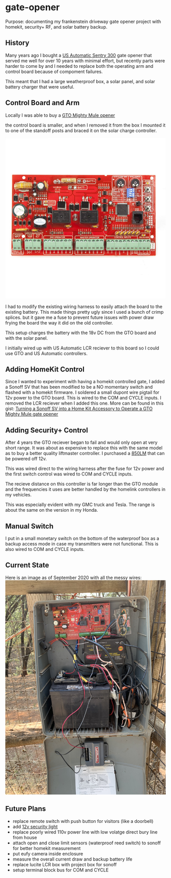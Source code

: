 # gate-opener
Purpose: documenting my frankenstein driveway gate opener project with homekit, security+ RF, and solar battery backup. 

## History
Many years ago I bought a [US Automatic Sentry 300](usa-sentry_install.pdf) gate opener that served me well for over 10 years with minimal effort, but recently parts were harder to come by and I needed to replace both the operating arm and control board because of compoment failures.

This meant that I had a large weatherproof box, a solar panel, and solar battery charger that were useful.


## Control Board and Arm
Locally I was able to buy a [GTO Mighty Mule opener](https://www.mightymule.com/wp-content/uploads/MM600-Manual-07-06-2010.pdf)

the control board is smaller, and when I removed it from the box I mounted it to one of the standoff posts and braced it on the solar charge controller.

![alt text](mm560-control-board.jpg "control board image")

I had to modify the existing wiring harness to easily attach the board to the existing battery. This made things pretty ugly since I used a bunch of crimp splices. but it gave me a fuse to prevent future issues with power draw frying the board the way it did on the old controller.

This setup charges the battery with the 18v DC from the GTO board and with the solar panel.

I initially wired up with US Automatic LCR reciever to this board so I could use GTO and US Automatic controllers. 

## Adding HomeKit Control
Since I wanted to experiment with having a homekit controlled gate, I added a Sonoff SV that has been modified to be a NO momentary switch and flashed with a homekit firmware. I soldered a small dupont wire pigtail for 12v power to the GTO board. This is wired to the COM and CYCLE inputs. I removed the LCR reciever when I added this one. More can be found in this gist: [Turning a Sonoff SV into a Home Kit Accessory to Operate a GTO Mighty Mule gate opener](https://gist.github.com/logich/4f3eeb53146414549744a3ba44705c08)

## Adding Security+ Control
After 4 years the GTO reciever began to fail and would only open at very short range. It was about as expensive to replace this with the same model as to buy a better quality liftmaster controller. I purchased a [850LM](https://smile.amazon.com/gp/product/B0071EYS9M/ref=ppx_yo_dt_b_search_asin_title?ie=UTF8&psc=1) that can be powered off 12v. 

This was wired direct to the wiring harness after the fuse for 12v power and the first switch control was wired to COM and CYCLE inputs.

The recieve distance on this controller is far longer than the GTO module and the frequencies it uses are better handled by the homelink controllers in my vehicles.

This was especially evident with my GMC truck and Tesla. The range is about the same on the version in my Honda.

## Manual Switch
I put in a small monetary switch on the bottom of the waterproof box as a backup access mode in case my transmitters were not functional. This is also wired to COM and CYCLE inputs.

## Current State
Here is an image as of September 2020 with all the messy wires:
![alt text](cable-mess.jpeg "cable mess in box")

## Future Plans
* replace remote switch with push button for visitors (like a doorbell)
* add [12v security light](https://smile.amazon.com/gp/product/B07MV2YL9J/ref=ppx_yo_dt_b_asin_title_o00_s00?ie=UTF8&psc=1)
* replace poorly wired 110v power line with low volatge direct bury line from house
* attach open and close limit sensors (waterproof reed switch) to sonoff for better homekit measurement
* put eufy camera inside enclosure
* measure the overall current draw and backup battery life
* replace lucite LCR box with project box for sonoff
* setup terminal block bus for COM and CYCLE 
